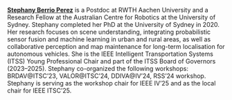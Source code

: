 **[Stephany Berrio Perez](https://www.linkedin.com/in/stephany-berrio/)** is a Postdoc at RWTH Aachen University and a Research Fellow at the Australian Centre for Robotics at the University of Sydney.
Stephany completed her PhD at the University of Sydney in 2020. 
Her research focuses on scene understanding, integrating probabilistic sensor fusion and machine learning in urban and rural areas, as well as collaborative perception and map maintenance for long-term localisation for autonomous vehicles. 
She is the IEEE Intelligent Transportation Systems (ITSS) Young Professional Chair and part of the ITSS Board of Governors (2023–2025). 
Stephany co-organized the following workshops: BRDAV@ITSC’23, VALOR@ITSC’24, DDIVA@IV’24, RSS’24 workshop. 
Stephany is serving as the workshop chair for IEEE IV’25 and as the local chair for IEEE ITSC’25.